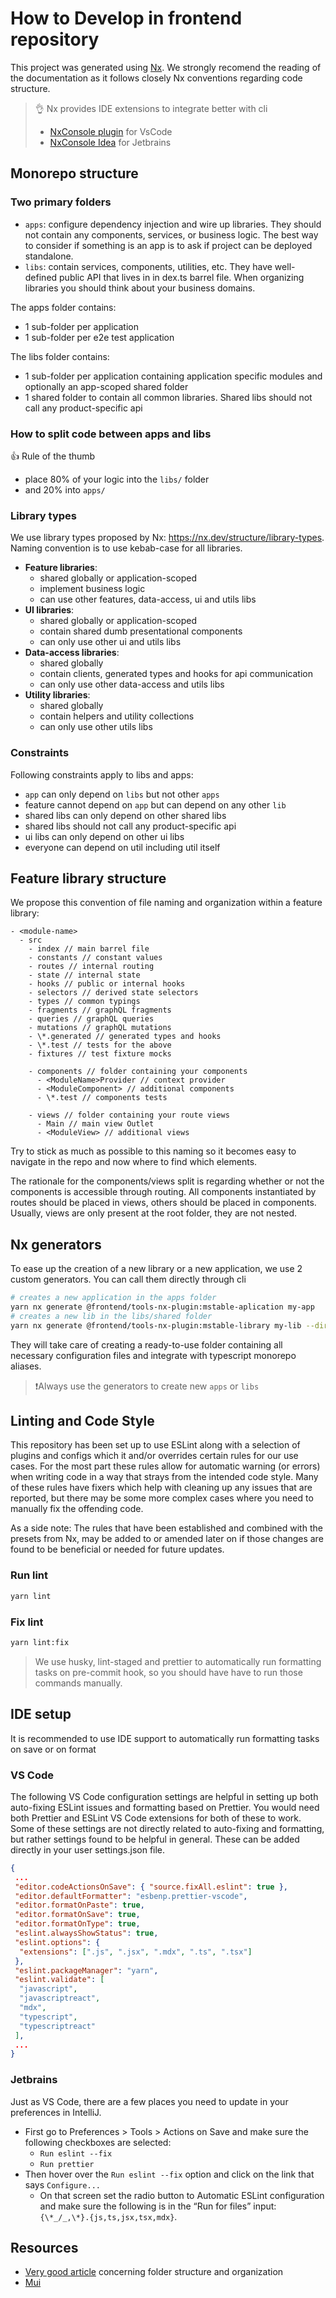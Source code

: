 # How to Develop in frontend repository

This project was generated using [Nx](https://nx.dev). We strongly recomend the reading of the documentation as it follows closely Nx conventions regarding code structure.

> 👌 Nx provides IDE extensions to integrate better with cli
>
> - [NxConsole plugin](https://marketplace.visualstudio.com/items?itemName=nrwl.angular-console) for VsCode
> - [NxConsole Idea](https://plugins.jetbrains.com/plugin/15101-nx-console-idea) for Jetbrains

## Monorepo structure

### Two primary folders

- `apps`: configure dependency injection and wire up libraries. They should not contain any
  components, services, or business logic. The best way to consider if something is an app is to ask if project can be deployed standalone.
- `libs`: contain services, components, utilities, etc. They have well-defined public API that lives in in
  dex.ts barrel file. When organizing libraries you should think about your business domains.

The apps folder contains:

- 1 sub-folder per application
- 1 sub-folder per e2e test application

The libs folder contains:

- 1 sub-folder per application containing application specific modules and optionally an app-scoped shared folder
- 1 shared folder to contain all common libraries. Shared libs should not call any product-specific api

### How to split code between apps and libs

👍 Rule of the thumb

- place 80% of your logic into the `libs/` folder
- and 20% into `apps/`

### Library types

We use library types proposed by Nx: https://nx.dev/structure/library-types. Naming convention is to use kebab-case for all libraries.

- **Feature libraries**:
  - shared globally or application-scoped
  - implement business logic
  - can use other features, data-access, ui and utils libs
- **UI libraries**:
  - shared globally or application-scoped
  - contain shared dumb presentational components
  - can only use other ui and utils libs
- **Data-access libraries**:
  - shared globally
  - contain clients, generated types and hooks for api communication
  - can only use other data-access and utils libs
- **Utility libraries**:
  - shared globally
  - contain helpers and utility collections
  - can only use other utils libs

### Constraints

Following constraints apply to libs and apps:

- `app` can only depend on `libs` but not other `apps`
- feature cannot depend on `app` but can depend on any other `lib`
- shared libs can only depend on other shared libs
- shared libs should not call any product-specific api
- ui libs can only depend on other ui libs
- everyone can depend on util including util itself

## Feature library structure

We propose this convention of file naming and organization within a feature library:

```
- <module-name>
  - src
    - index // main barrel file
    - constants // constant values
    - routes // internal routing
    - state // internal state
    - hooks // public or internal hooks
    - selectors // derived state selectors
    - types // common typings
    - fragments // graphQL fragments
    - queries // graphQL queries
    - mutations // graphQL mutations
    - \*.generated // generated types and hooks
    - \*.test // tests for the above
    - fixtures // test fixture mocks

    - components // folder containing your components
      - <ModuleName>Provider // context provider
      - <ModuleComponent> // additional components
      - \*.test // components tests

    - views // folder containing your route views
      - Main // main view Outlet
      - <ModuleView> // additional views
```

Try to stick as much as possible to this naming so it becomes easy to navigate in the repo and now where to find which elements.

The rationale for the components/views split is regarding whether or not the components is accessible through routing. All components instantiated by routes should be placed in views, others should be placed in components. Usually, views are only present at the root folder, they are not nested.

## Nx generators

To ease up the creation of a new library or a new application, we use 2 custom generators. You can call them directly through cli

```bash
# creates a new application in the apps folder
yarn nx generate @frontend/tools-nx-plugin:mstable-aplication my-app
# creates a new lib in the libs/shared folder
yarn nx generate @frontend/tools-nx-plugin:mstable-library my-lib --directory=shared
```

They will take care of creating a ready-to-use folder containing all necessary configuration files and integrate with typescript monorepo aliases.

> ❗Always use the generators to create new `apps` or `libs`

## Linting and Code Style

This repository has been set up to use ESLint along with a selection of plugins and configs which it and/or overrides certain rules for our use cases. For the most part these rules allow for automatic warning (or errors) when writing code in a way that strays from the intended code style. Many of these rules have fixers which help with cleaning up any issues that are reported, but there may be some more complex cases
where you need to manually fix the offending code.

As a side note: The rules that have been established and combined with the presets from Nx, may be added to or amended later on if those changes are found to be beneficial or needed for future updates.

### Run lint

```bash
yarn lint
```

### Fix lint

```bash
yarn lint:fix
```

> We use husky, lint-staged and prettier to automatically run formatting tasks on pre-commit hook, so you should have have to run those commands manually.

## IDE setup

It is recommended to use IDE support to automatically run formatting tasks on save or on format

### VS Code

The following VS Code configuration settings are helpful in setting up both auto-fixing ESLint issues and formatting based on Prettier. You would need both Prettier and ESLint VS Code extensions for both of these to work. Some of these settings are not directly related to auto-fixing and formatting, but rather settings found to be helpful in general. These can be added directly in your user settings.json file.

```json
{
 ...
 "editor.codeActionsOnSave": { "source.fixAll.eslint": true },
 "editor.defaultFormatter": "esbenp.prettier-vscode",
 "editor.formatOnPaste": true,
 "editor.formatOnSave": true,
 "editor.formatOnType": true,
 "eslint.alwaysShowStatus": true,
 "eslint.options": {
  "extensions": [".js", ".jsx", ".mdx", ".ts", ".tsx"]
 },
 "eslint.packageManager": "yarn",
 "eslint.validate": [
  "javascript",
  "javascriptreact",
  "mdx",
  "typescript",
  "typescriptreact"
 ],
 ...
}
```

### Jetbrains

Just as VS Code, there are a few places you need to update in your preferences in IntelliJ.

- First go to Preferences > Tools > Actions on Save and make sure the following checkboxes are selected:
  - `Run eslint --fix`
  - `Run prettier`
- Then hover over the `Run eslint --fix` option and click on the link that says `Configure...`
  - On that screen set the radio button to Automatic ESLint configuration and make sure the following is in the “Run for files” input: `{\*_/_,\*}.{js,ts,jsx,tsx,mdx}`.

## Resources

- [Very good article](https://nx.dev/structure/applications-and-libraries) concerning folder structure and organization
- [Mui](https://mui.com/material-ui/)
